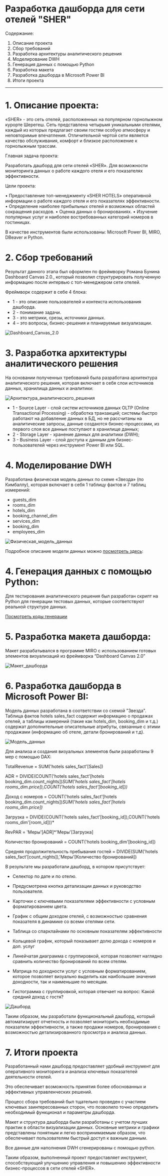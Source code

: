 # Разработка дашборда для сети отелей "SHER"

Содержание:

1. Описание проекта
2. Сбор требований
3. Разработка архитектуры аналитического решения
4. Моделирование DWH
5. Генерация данных с помощью Python
6. Разработка макета
7. Разработка дашборда в Microsoft Power BI
8. Итоги проекта
______________________


# 1. Описание проекта:


«SHER» - это сеть отелей, расположенных на популярном горнолыжном курорте Шерегеш. Сеть представлена четырьмя уникальными отелями, каждый из которых предлагает своим гостям особую атмосферу и неповторимые впечатления. Отличительной чертой сети является качество обслуживания, комфорт и близкое расположение к горнолыжным трассам.

Главная задача проекта:

Разработать дашборд для сети отелей «SHER». Для возможности мониторинга данных о работе каждого отеля и его показателях эффективности.

Цели проекта:

•	Предоставление топ-менеджменту «SHER HOTELS» оперативной информации о работе каждого отеля и его показателях эффективности.
•	Определение наиболее прибыльных отелей и возможных областей сокращения расходов.
•	Оценка данных о бронированиях.
•	Изучение популярных услуг и наиболее востребованных категорий номеров в гостиницах.

В качестве инструментов были использованы:
Microsoft Power BI, MIRO, DBeaver и Python.


# 2. Сбор требований

Результат данного этапа был оформлен по фреймворку Романа Бунина Dashboard Canvas 2.0., который позволил структурировать полученную информацию после интервью с топ-менеджером сети отелей.

Фреймворк содержит в себе 4 блока:
- 1 - это описание пользователей и контекста использования дашборда.
- 2 - понимание задачи.
- 3 - это метрики, срезы, источники данных.
- 4 – это вопросы, бизнес-решения и планируемые визуализации.

![Dashboard_Canvas_2.0](img/Сбор_требований.png)

# 3. Разработка архитектуры аналитического решения

На основании полученных требований была разработана архитектура аналитического решения, которая включает в себя слои источников данных, хранилища данных и аналитики:

![Архитектура_аналитического_решения](img/Архитектура_аналитического_решения.png)

- 1	- Source Layer - слой систем источников данных OLTP (Online Transactional Processing) - обработка транзакций; системы быстро работают на добавление данных в БД, но не рассчитаны на аналитические запросы, данные создаются бизнес-процессами, из первого слоя все данные поступают в хранилище данных;
- 2	- Storage Layer - хранение данных для аналитики (DWH); 
- 3	 - Business Layer - слой доступа к данным для бизнес-пользователей через инструмент Power BI или SQL.

# 4. Моделирование DWH


Разработана физическая модель данных по схеме «Звезда» (по Кимбаллу), которая включает в себя 1 таблицу фактов и 7 таблиц измерений:

- guests_dim
- rooms_dim
- hotels_dim
- booking_channel_dim
- services_dim
- booking_dim
- employees_dim

![Физическая_модель_данных](Физическая_модель_данных.png)

Подробное описание модели данных можно 
[посмотреть здесь](img/https://github.com):


# 4. Генерация данных с помощью Python:

 Для тестирования аналитического решения был разработан скрипт на Python для генерации тестовых данных, которые соответствуют реальной структуре данных.

[Посмотреть коды генерации](img/https://github.com)

# 5. Разработка макета дашборда:
Макет разрабатывался в программе MIRO с использованием готовых элементов визуализаций из фреймворка “Dashboard Canvas 2.0”

![Макет_дашборда](img/Макет_дашборда.png)


# 6. Разработка дашборда в Microsoft Power BI: 


Модель данных разработана в соответствии со схемой "Звезда".
Таблица фактов hotels sales_fact содержит информацию о продажах отелей, а таблицы измерений (такие как hotels_dim, booking_dim и т.д.) содержат дополнительные описательные атрибуты, связанные с этими продажами (информацию об отеле, детали бронирований и т.д). 

![Модель_данных](img/Модель_данных.png)

Для анализа и создания визуальных элементов были разработаны 9 мер с помощью DAX:

TotalRevenue = SUM('hotels sales_fact'[Sales])

ADR = DIVIDE(COUNT('hotels sales_fact'[hotels booking_dim.count_nights])*SUM('hotels sales_fact'[hotels rooms_dim.price]),COUNT('hotels sales_fact'[booking_id]))*

Доход с номеров = COUNT('hotels sales_fact'[hotels booking_dim.count_nights])*SUM('hotels sales_fact'[hotels rooms_dim.price])*

Загрузка = DIVIDE(COUNT('hotels sales_fact'[booking_id]),COUNT('hotels rooms_dim'[room_id]))*

RevPAR = 'Меры'[ADR]*'Меры'[Загрузка]

Количество бронирований = COUNT('hotels booking_dim'[booking_id])

Средняя продолжительность пребывания гостей = DIVIDE(SUM('hotels sales_fact'[count_nights]),'Меры'[Количество бронирований])

В результате мы разработали дашборд, в котором присутствует:

- Селектор по дате и по отелю.

- Предусмотрена кнопка детализации данных и руководство пользователя.

- Карточки с ключевыми показателями эффективности с условным форматированием цвета.

- График с общим доходом отелей, с возможностью сравнения показателя в динамике со всеми отелями сети.

- Таблица со спарклайнами по основным показателям эффективности

- Кольцевой график, который показывает долю дохода с номеров и доп. услуг

- Линейчатая диаграмма с группировкой, которая позволяет наглядно сравнить количество бронирований по всем отелям.

- Матрица по доходности услуг с условным форматированием, которое позволяет визуально выделить как наибольшие значения доходности, так и наименьшие по месяцам.

- Гистограмма с группировкой, которая отвечает на вопрос: Какой средний доход с гостя?


![Дашборд](img/Дашборд.png)

Таким образом, мы разработали функциональный дашборд, который автоматизирует отчетность и позволяет мониторить необходимые показатели эффективности, а также продажи номеров, бронирования с возможностью детализированного просмотра и анализа данных.

# 7. Итоги проекта
Разработанный нами дашборд предоставляет удобный инструмент для оперативного мониторинга и анализа ключевых показателей деятельности отелей. 

Это обеспечивает возможность принятия более обоснованных и эффективных управленческих решений.

Процесс сбора требований был тщательно проведен с участием ключевых заинтересованных сторон, что позволило точно определить необходимый функционал и параметры дашборда. 

Макет и структура дашборда были разработаны с учетом лучших практик в области визуализации данных. Основные метрики и графики представлены понятным и легко воспринимаемым образом, что обеспечивает пользователям быстрый доступ к важным данным.

Все данные для наполнения DWH сгенерированы с помощью python.

Таким образом, выполненный проект предоставляет инструмент, способствующий улучшению управления и повышению эффективности бизнес-процессов в сети отелей «SHER».
